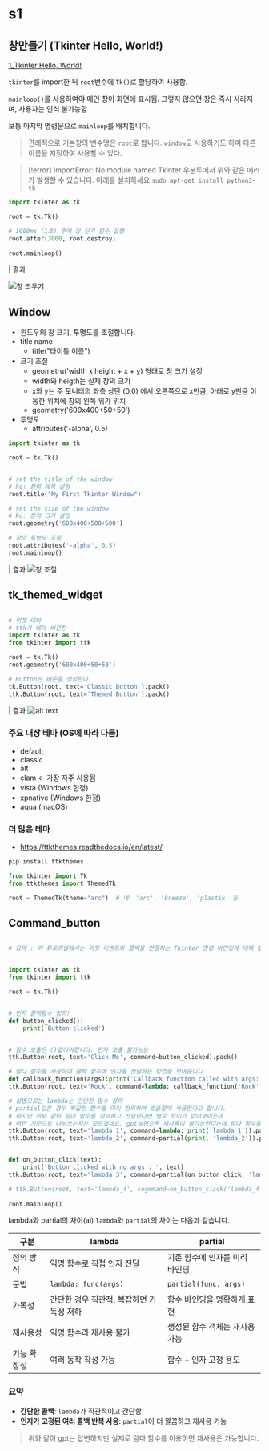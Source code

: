 
# s1
## 창만들기 (Tkinter Hello, World!)
[1_Tkinter Hello, World!](../Sec1_Tkinter_Fundamentals/1_Tkinter_Hello_World.py)


`tkinter`를 import한 뒤 `root`변수에 `Tk()`로 할당하여 사용함.

`mainloop()`를 사용하여야 메인 창이 화면에 표시됨. 그렇지 않으면 창은 즉시 사라지며, 사용자는 인식 불가능함

보통 마지막 명령문으로 `mainloop`를 배치합니다.

> 관례적으로 기본창의 변수명은 `root`로 합니다. 
> `window`도 사용하기도 하며 다른 이름을 지정하여 사용할 수 있다.


> [!error] ImportError: No module named Tkinter
> 우분투에서 위와 같은 에러가 발생할 수 있습니다. 아래를 설치하세요
> `sudo apt-get install python3-tk`

```py
import tkinter as tk

root = tk.Tk()

# 1000ms (1초) 후에 창 닫기 함수 실행
root.after(3000, root.destroy)

root.mainloop()
```
| 결과

![창 띄우기](./img/1_window.png)


## Window

- 윈도우의 창 크기, 투명도를 조절합니다.
- title name
    - title("타이틀 이름")
- 크기 조절
    - geometru('width x height + x + y) 형태로 창 크기 설정
    - width와 heigth는 실제 창의 크기
    - x와 y는 주 모니터의 좌측 상단 (0,0) 에서 오른쪽으로 x만큼, 아래로 y만큼 이동한 위치에 창의 왼쪽 위가 위치
    - geometry('600x400+50+50')
- 투명도
    - attributes('-alpha', 0.5)


```py
import tkinter as tk

root = tk.Tk()


# set the title of the window
# ko: 창의 제목 설정
root.title("My First Tkinter Window")

# set the size of the window
# ko: 창의 크기 설정
root.geometry('600x400+500+500')

# 창의 투명도 조절
root.attributes('-alpha', 0.5)
root.mainloop()

```

| 결과
![창 조절](./img/2_window.png)


## tk_themed_widget

```py

# 위젯 테마
# ttk가 테마 버전전
import tkinter as tk
from tkinter import ttk

root = tk.Tk()
root.geometry('600x400+50+50')

# Button은 버튼을 생성한다
tk.Button(root, text='Classic Button').pack()
ttk.Button(root, text='Themed Button').pack()
```
| 결과
![alt text](img/3_img.png)

### 주요 내장 테마 (OS에 따라 다름)
- default
- classic
- alt
- clam ← 가장 자주 사용됨
- vista (Windows 한정)
- xpnative (Windows 한정)
- aqua (macOS)


### 더 많은 테마
- https://ttkthemes.readthedocs.io/en/latest/

```bash
pip install ttkthemes
```

```py
from tkinter import Tk
from ttkthemes import ThemedTk

root = ThemedTk(theme="arc")  # 예: 'arc', 'breeze', 'plastik' 등
```


## Command_button


```py

# 요약 : 이 튜토리얼에서는 위젯 이벤트와 콜백을 연결하는 Tkinter 명령 바인딩에 대해 알아봅니다.


import tkinter as tk
from tkinter import ttk

root = tk.Tk()


# 먼저 콜백함수 정의!
def button_clicked():
    print('Button clicked')


# 함수 호출은 ()없어야합니다. 인자 호출 불가능능
ttk.Button(root, text='Click Me', command=button_clicked).pack()

# 람다 함수를 사용하여 콜백 함수에 인자를 전달하는 방법을 보여줍니다.
def callback_function(args):print('Callback function called with args:', args)
ttk.Button(root, text='Rock', command=lambda: callback_function('Rock')).pack()

# 설명으로는 lambda는 간단한 함수 정의
# partial같은 경우 복잡한 함수를 미리 정의하여 호출할때 사용한다고 합니다.
# 하지만 위와 같이 람다 함수를 정의하고 전달한다면 별로 차이가 없어보이는데
# 어떤 기준으로 나눠쓰는지는 모르겠네요, gpt설명으론 재사용이 불가능한다는데 람다 함수를 쓰면 재사용이 가능하다고 하네요;
ttk.Button(root, text='lambda_1', command=lambda: print('lambda_1')).pack()
ttk.Button(root, text='lambda_2', command=partial(print, 'lambda_2')).pack()


def on_button_click(text):
    print('Button clicked with no args : ', text)
ttk.Button(root, text='lambda_3', command=partial(on_button_click, 'lambda_3')).pack()

# ttk.Button(root, text='lambda_4', cogmmand=on_button_click('lambda_4')).pack()
           
root.mainloop()
```

lambda와 partial의 차이(ai)
`lambda`와 `partial`의 차이는 다음과 같습니다.

| 구분     | lambda                  | partial               |
| ------ | ----------------------- | --------------------- |
| 정의 방식  | 익명 함수로 직접 인자 전달         | 기존 함수에 인자를 미리 바인딩     |
| 문법     | `lambda: func(args)`    | `partial(func, args)` |
| 가독성    | 간단한 경우 직관적, 복잡하면 가독성 저하 | 함수 바인딩을 명확하게 표현       |
| 재사용성   | 익명 함수라 재사용 불가           | 생성된 함수 객체는 재사용 가능     |
| 기능 확장성 | 여러 동작 작성 가능             | 함수 + 인자 고정 용도         |

### 요약

* **간단한 콜백**: `lambda`가 직관적이고 간단함
* **인자가 고정된 여러 콜백 반복 사용**: `partial`이 더 깔끔하고 재사용 가능

> 위와 같이 gpt는 답변하지만 실제로 람다 함수를 이용하면 재사용은 가능합니다.


